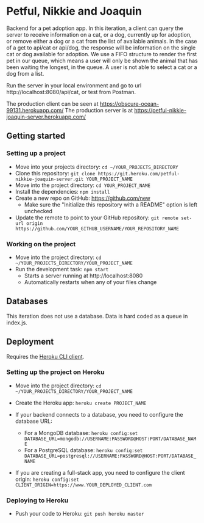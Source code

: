 # Petful, Nikkie and Joaquin

Backend for a pet adoption app. In this iteration, a client can query the server to receive information on a cat, or a dog, currently up for adoption, or remove either a dog or a cat from the list of available animals. In the case of a get to api/cat or api/dog,  the response will be information on the single cat or dog available for adoption. We use a FIFO structure to render the first pet in our queue, which means a user will only be shown the animal that has been waiting the longest, in the queue. A user is not able to select a cat or a dog from a list.

Run the server in your local environment and go to url http://localhost:8080/api/cat, or test from Postman.

The production client can be seen at https://obscure-ocean-99131.herokuapp.com/
The production server is at https://petful-nikkie-joaquin-server.herokuapp.com/

## Getting started

### Setting up a project

* Move into your projects directory: `cd ~/YOUR_PROJECTS_DIRECTORY`
* Clone this repository: `git clone https://git.heroku.com/petful-nikkie-joaquin-server.git YOUR_PROJECT_NAME`
* Move into the project directory: `cd YOUR_PROJECT_NAME`
* Install the dependencies: `npm install`
* Create a new repo on GitHub: https://github.com/new
    * Make sure the "Initialize this repository with a README" option is left unchecked
* Update the remote to point to your GitHub repository: `git remote set-url origin https://github.com/YOUR_GITHUB_USERNAME/YOUR_REPOSITORY_NAME`

### Working on the project

* Move into the project directory: `cd ~/YOUR_PROJECTS_DIRECTORY/YOUR_PROJECT_NAME`
* Run the development task: `npm start`
    * Starts a server running at http://localhost:8080
    * Automatically restarts when any of your files change

## Databases

This iteration does not use a database. Data is hard coded as a queue in index.js.

## Deployment

Requires the [Heroku CLI client](https://devcenter.heroku.com/articles/heroku-command-line).

### Setting up the project on Heroku

* Move into the project directory: `cd ~/YOUR_PROJECTS_DIRECTORY/YOUR_PROJECT_NAME`
* Create the Heroku app: `heroku create PROJECT_NAME`

* If your backend connects to a database, you need to configure the database URL:
    * For a MongoDB database: `heroku config:set DATABASE_URL=mongodb://USERNAME:PASSWORD@HOST:PORT/DATABASE_NAME`
    * For a PostgreSQL database: `heroku config:set DATABASE_URL=postgresql://USERNAME:PASSWORD@HOST:PORT/DATABASE_NAME`

* If you are creating a full-stack app, you need to configure the client origin: `heroku config:set CLIENT_ORIGIN=https://www.YOUR_DEPLOYED_CLIENT.com`

### Deploying to Heroku

* Push your code to Heroku: `git push heroku master`
